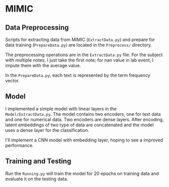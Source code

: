 # MIMIC

## Data Preprocessing

Scripts for extracting data from MIMIC (```ExtractData.py```) and prepare for data training (```PrepareData.py```) 
are located in the ```Preprocess/``` directory.

The preprocessing operations are in the ```ExtractData.py``` file. 
For the subject with multiple notes, I just take the first note; 
for nan value in lab event, I impute them with the average value.


In the ```PrepareData.py```, each text is represented by the term frequency vector.


## Model

I implemented a simple model with linear layers in the ```Model/ExtractData.py```. 
The model contains two encoders, one for text data and one for numerical data. Two encoders are dense layers.
After encoding, latent embeddings of two type of data are concatenated and the 
model uses a dense layer for the classification.  

I'll implement a CNN model with embedding layer, hoping to see a improved performance.

## Training and Testing

Run the ```Running.py``` will train the model for 20 epochs on training data and evaluate it on the testing data.